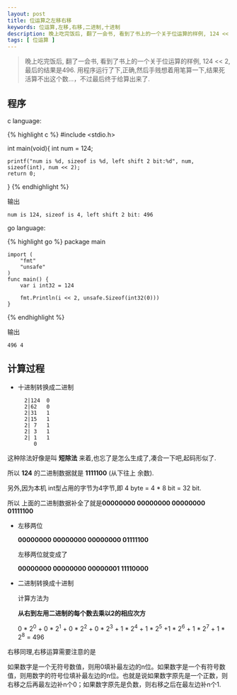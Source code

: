 ```yaml
---
layout: post
title: 位运算之左移右移
keywords: 位运算,左移,右移,二进制,十进制
description: 晚上吃完饭后, 翻了一会书, 看到了书上的一个关于位运算的样例, 124 << 2, 最后的结果是496. 用程序运行了下,正确,然后手贱想着用笔算一下,结果死活算不出这个数...，不过最后终于给算出来了.
tags: [ 位运算 ]
---
```


> 晚上吃完饭后, 翻了一会书, 看到了书上的一个关于位运算的样例, 124 << 2, 最后的结果是496. 用程序运行了下,正确,然后手贱想着用笔算一下,结果死活算不出这个数...，不过最后终于给算出来了.


## 程序

c language:

{% highlight c  %}
#include <stdio.h>

int main(void){
    int num = 124;
    
    printf("num is %d, sizeof is %d, left shift 2 bit:%d", num, sizeof(int), num << 2);
    return 0;
}
{% endhighlight %}

输出

    num is 124, sizeof is 4, left shift 2 bit: 496

go language:

{% highlight go  %}
    package main

    import (
        "fmt"
        "unsafe"
    )
    func main() {
    	var i int32 = 124

    	fmt.Println(i << 2, unsafe.Sizeof(int32(0)))
    }
{% endhighlight %}

输出

    496 4

## 计算过程

- 十进制转换成二进制
    
        2|124  0
        2|62   0
        2|31   1
        2|15   1
        2| 7   1
        2| 3   1
        2| 1   1
           0

这种除法好像是叫 **短除法** 来着,也忘了是怎么生成了,凑合一下吧,起码形似了.

所以 **124** 的二进制数据就是 **1111100** (从下往上 余数).

另外,因为本机 int型占用的字节为4字节,即 4 byte = 4 * 8 bit = 32 bit.

所以 上面的二进制数据补全了就是**00000000 00000000 00000000 01111100**


- 左移两位

    **00000000 00000000 00000000 01111100** 

    左移两位就变成了

    **00000000 00000000 00000001 11110000**


- 二进制转换成十进制

    计算方法为

    **从右到左用二进制的每个数去乘以2的相应次方**

    0 * 2<sup>0</sup>  + 0 * 2<sup>1</sup> + 0 * 2<sup>2</sup> + 0 * 2<sup>3</sup> + 1 * 2<sup>4</sup> + 1 * 2<sup>5</sup> +1 * 2<sup>6</sup> + 1 * 2<sup>7</sup> + 1 * 2<sup>8</sup> = 496
    
右移同理,右移运算需要注意的是

如果数字是一个无符号数值，则用0填补最左边的n位。如果数字是一个有符号数值，则用数字的符号位填补最左边的n位。也就是说如果数字原先是一个正数，则右移之后再最左边补n个0；如果数字原先是负数，则右移之后在最左边补n个1.